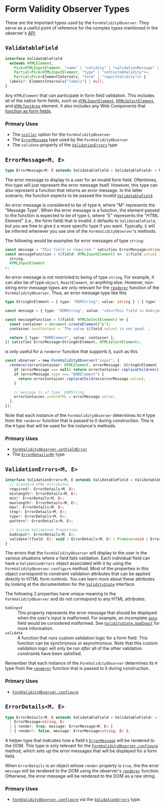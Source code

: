 # Form Validity Observer Types

These are the important types used by the `FormValidityObserver`. They serve as a useful point of reference for the complex types mentioned in the observer's [API](./README.md#api).

## `ValidatableField`

```ts
interface ValidatableField
  extends HTMLElement,
    Pick<HTMLInputElement, "name" | "validity" | "validationMessage" | "willValidate">,
    Partial<Pick<HTMLInputElement, "type" | "setCustomValidity">>,
    Partial<Pick<ElementInternals, "form" | "reportValidity">> {
  labels?: ElementInternals["labels"] | null;
}
```

Any `HTMLElement` that can participate in form field validation. This includes all of the native form fields, such as [`HTMLInputElement`](https://developer.mozilla.org/en-US/docs/Web/API/HTMLInputElement), [`HTMLSelectElement`](https://developer.mozilla.org/en-US/docs/Web/API/HTMLSelectElement), and [`HTMLTextArea`](https://developer.mozilla.org/en-US/docs/Web/API/HTMLTextAreaElement) element. It also includes any Web Components that [function as form fields](./guides.md#usage-with-web-components).

### Primary Uses

- The [`scoller`](../form-validity-observer/README.md#form-validity-observer-options-scroller) option for the `FormValidityObserver`
- The [`ErrorMessage`](#errormessagem-e) type used by the `FormValidityObserver`
- The `validate` property of the [`ValidationErrors`](#validationerrorsm-e) type

## `ErrorMessage<M, E>`

```ts
type ErrorMessage<M, E extends ValidatableField = ValidatableField> = M | ((field: E) => M);
```

The error message to display to a user for an invalid form field. Oftentimes, this type will just represent the error message itself. However, this type can also represent a function that returns an error message. In the latter scenario, the function expects to be passed the invalid [`ValidatableField`](#validatablefield).

An error message is considered to be of type `M`, where "M" represents the "Message Type". When the error message is a function, the element passed to the function is expected to be of type `E`, where "E" represents the "HTML Element" (i.e., the form field) that is invalid. `E` defaults to `ValidatableField`, but you are free to give `E` a more specific type if you want. Typically, `E` will be inferred whenever you use one of the `FormValidityObserver`'s methods.

The following would be examples for error messages of type `string`:

```ts
const message = "This field is required." satisfies ErrorMessage<string>;
const messageFunction = ((field: HTMLInputElement) => `${field.value} is not supported.`) satisfies ErrorMessage<
  string,
  HTMLInputElement
>;
```

An error message is not restricted to being of type `string`. For example, it can also be of type `object`, `ReactElement`, or anything else. However, non-string error message types are only relevant for the [`renderer`](./README.md#form-validity-observer-options-renderer) function of the `FormValidityObserver`. Thus, an error message type like this

```ts
type StringOrElement = { type: "DOMString"; value: string } | { type: "DOMElement"; value: HTMLElement };

const message = { type: "DOMString", value: "<div>This field is bad</p>" } satisfies ErrorMessage<StringOrElement>;

const messageFunction = ((field: HTMLSelectElement) => {
  const container = document.createElement("p");
  container.textContent = `The value ${field.value} is not good.`;

  return { type: "DOMElement", value: container };
}) satisfies ErrorMessage<StringOrElement, HTMLSelectElement>;
```

is only useful for a `renderer` function that supports it, such as this

```ts
const observer = new FormValidityObserver("input", {
  renderer(errorContainer: HTMLElement, errorMessage: StringOrElement | null) {
    if (errorMessage === null) return errorContainer.replaceChildren();
    if (errorMessage.type === "DOMElement") {
      return errorContainer.replaceChildren(errorMessage.value);
    }

    // message is of type `DOMString`
    errorContainer.innerHTML = errorMessage.value;
  },
});
```

Note that each instance of the `FormValidityObserver` determines its `M` type from the `renderer` function that is passed to it during construction. This is the `M` type that will be used for the instance's methods.

### Primary Uses

- [`FormValidityObserver.setFieldError`](./README.md#method-formvalidityobserversetfielderrorename-string-message-errormessagestring-eerrormessagem-e-render-boolean-void)
- The [`ErrorDetails<M>`](#errordetailsm-e) type

## `ValidationErrors<M, E>`

```ts
interface ValidationErrors<M, E extends ValidatableField = ValidatableField> {
  // Standard HTML Attributes
  required?: ErrorDetails<M, E>;
  minlength?: ErrorDetails<M, E>;
  min?: ErrorDetails<M, E>;
  maxlength?: ErrorDetails<M, E>;
  max?: ErrorDetails<M, E>;
  step?: ErrorDetails<M, E>;
  type?: ErrorDetails<M, E>;
  pattern?: ErrorDetails<M, E>;

  // Custom Validation Properties
  badinput?: ErrorDetails<M, E>;
  validate?(field: E): void | ErrorDetails<M, E> | Promise<void | ErrorDetails<M, E>>;
}
```

The errors that the `FormValidityObserver` will display to the user in the various situations where a field fails validation. Each individual field can have a `ValidationErrors` object associated with it by using the `FormValidityObserver.configure` method. Most of the properties in this object correspond to constraint validation attributes that can be applied directly to HTML form controls. You can learn more about these attributes by looking at the documentation for the [`ValidityState`](https://developer.mozilla.org/en-US/docs/Web/API/ValidityState) interface.

The following 2 properties have unique meaning to the `FormValidityObserver` and do not correspond to any HTML attributes:

<dl>
  <dt><code>badinput</code></dt>
  <dd>
    This property represents the error message that should be displayed when the user's input is malformed. For example, an incomplete <a href="https://developer.mozilla.org/en-US/docs/Web/HTML/Element/input/date"><code>date</code></a> field would be considered malformed. See <a href="https://developer.mozilla.org/en-US/docs/Web/API/ValidityState/badInput"><code>ValidityState.badInput</code></a> for more information.
  </dd>

  <dt><code>validate</code></dt>
  <dd>
    A function that runs custom validation logic for a form field. This function can be synchronous or asynchronous. Note that this custom validation logic will only be run <em>after</em> all of the other validation constraints have been satisfied.
  </dd>
</dl>

Remember that each instance of the `FormValidityObserver` determines its `M` type from the [`renderer`](./README.md#form-validity-observer-options-renderer) function that is passed to it during construction.

### Primary Uses

- [`FormValidityObserver.configure`](./README.md#method-formvalidityobserverconfigureename-string-errormessages-validationerrorsm-e-void)

## `ErrorDetails<M, E>`

```ts
type ErrorDetails<M, E extends ValidatableField = ValidatableField> =
  | ErrorMessage<string, E>
  | { render: true; message: ErrorMessage<M, E> }
  | { render?: false; message: ErrorMessage<string, E> };
```

A helper type that indicates how a field's [`ErrorMessage`](#errormessagem-e) will be rendered to the DOM. This type is only relevant for the [`FormValidityObserver.configure`](./README.md#method-formvalidityobserverconfigureename-string-errormessages-validationerrorsm-e-void) method, which sets up the error messages that will be displayed for a form field.

When `ErrorDetails` is an object whose `render` property is `true`, the the error `message` will be rendered to the DOM using the observer's [`renderer`](./README.md#form-validity-observer-options-renderer) function. Otherwise, the error message will be rendered to the DOM as a raw string.

### Primary Uses

- [`FormValidityObserver.configure`](./README.md#method-formvalidityobserverconfigureename-string-errormessages-validationerrorsm-e-void) via the [`ValidationErrors`](#validationerrorsm-e) type.
